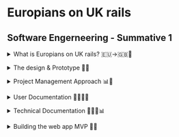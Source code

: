 # Europians on UK rails
## Software Engerneering - Summative 1

<p>
<details>
<summary>What is Europians on UK rails? 🇪🇺->🇬🇧🚆</summary>

🇪🇺->🇬🇧 Why?
-
With a modern world that allows you to wake up in one country and be in another by lunchtime, it is important that you understand some of the differences between how different countries operate. An example of this is the Euro Tunnel that connects Britain & France, enabling people from all over Europe to travel to the UK effortlessly. 

🧮🇬🇧 For who?
-
Europeans on UK Rails (EoUKR) aims to both educate and assist individuals who are not from the UK on what units of measurement are used in the UK, the web app has a user journey that teaches you about Imperial & Metric measurements and how the UK has chosen to combine the two to have their own unit of measurement. 

➗✖️ How?
-
EoUKR consists of a HTML web app base that hosts a user story and a Java Script converter at the end of the story that helps the user to convert between Miles Per Hour (MPH) <-> Kilometers Per Hour (KM/H) & Litres <-> Gallons. 

👉🏻📱 Using the app
-
You can easily navigate through the app using the built-in buttons at the bottom of each page. There is also a back arrow as you progress with the user journey, so you can return to the previous page effortlessly. I also added a button on the home page that enables you to skip straight to the converter if you want!

![An animated GIF showing the web app and navigating through the user story](https://github.com/T-J-Summer/SE-Summative-1/blob/main/Images/Repository/AppDemo.gif)

</details>



<p>
<details>
<summary>The design & Prototype 📑📱</summary>

📑 The web apps' design
-
It is vital when designing an application that it is accessible to all users so they can find the information they need without difficulty, this means that the colours chosen for the application must not cause eye strain, and the text on the pages must be easy for all to read. Additionally, the journey for users must be easy to navigate and make sense. With this web app, I chose to follow my organisation's user accessibility documentation when picking colours which states:
- The background of a production should be either light grey or creme to reduce eye strain
- Contrasting colours should be used to ensure text stands out over the background
- If emojis are used, they must be universally recognised so all users understand their meaning without misinterpretation

Following these rules, my web app uses a cream background with black text so users can easily read the text on the web app. Black buttons are also used with white text to ensure the user can easily read the content.

📱↣📱⃔ Proposed web app pages & Navigation
-
To allow for ease of navigation, I used Black buttons with white text to clearly indicate to the user how to progress to the next page. Additionally, I used the universally recognised back arrow to enable users to return to the previous page that they were on with ease. Let's have a look at the pages and what they do!
1. Welcome Screen:
The welcome screen introduces the user to what EoUKR is for and explains that the user will be taken through a story before using the converter. The user is then able to continue or change the language.
2. Language Changer:
This page gives users a clear interface to change the language of the app to suit them, there is a shortcut button to French as people would have used the Eurostar from France to get to the UK.
3. Beginign of User Journey (Q1):
When continuing the story, the user is given some information about the Imperial & Metric systems and how the UK has made their own hybrid, this is followed by the first question used to engage the user.
4. Halfway through User Journey (Q2):
Depending on the user's answer to the previous question the user will either be congratulated for being correct or informed that they weren't quite there, there is then the second question to further engage the user.
5. End of User Journey:
Again, depending on the user's answer they might be congratulated for putting the correct answer, this is followed by a crazy fun fact about the UK's liquid measurements and a button to continue
6. Introduction to The Converter:
This page introduces the user to the converter and informs them of what measurements they can convert between.
7. Mesurement Converter:
The converter will allow the user to enter an imperial unit of measurement and see what it is in metric and vise versa, with a retunr to home button at the bottom.

📱 Prototyping with Figma
-
When designing the web application, I chose to use Figma to visulise how the app would look and how the user would navigate it. I chose Figma because it allows for the app to be designed in detail with text, images and buttons enabling a strong prototype to base the MVP web app on.
Figma also enables you to connect the paged together with their prototyping tools, this enabled me to produce an interacting prototype with realistic user navigation that I can use to base my web app on.

This is what the Figma prototyping tool looks like:
--
![Screenshot of the backend of my Figma with the page links visable](https://github.com/T-J-Summer/SE-Summative-1/blob/main/Images/Repository/Figma%20Prototype.png)

This is what the prototype looks like for the user:
--
![Animated GIF showing the Figma prototype working](https://github.com/T-J-Summer/SE-Summative-1/blob/main/Images/Repository/FigmaDemo.gif)

</details>



<p>
<details>
<summary>Project Management Approach 📊📂</summary>

📊 Kanban Board
-
To manage this project, I chose to user GitHub Projects as it natively intergrates with GitHub which is where the project is hosted. GitHub projects allows a Kanban Board which helps to catagorise each ticket with lables so you can easily filter the tickets to find the section you are looking for.
With the tickets I have chosen a design template that clearly outlines what the ticket is for, the activities within it, the dependencies required in order to worlk on this ticket and any additinal notes.
GitHubs Kanban also enables the user to connect pull requests to the ticket allowing for seamless audit logs, in addition to other features I didnt have to use such as asigning actions as I did this project alone.

![Screenshot of my Knban Board showing how it was used](https://github.com/T-J-Summer/SE-Summative-1/blob/main/Images/Repository/Kanban%20Board.jpg)

As previously mentioned, this approach allows for the use of labels I chose to customise these labels to ensure they were relevant to my project:
- 🧱 App Development - Any production element of the web app
- 🐛 Bug Fixes - If something isn't working in the web app
- 📝 Design - Any production materials to help prep for the web app build
- 📄 Documentation - Improvements or changes to documentation
- 📂⃕ Future Development - Ideas out of the current scope or ability
- 📑 Improvements - Amendments & positive changes
- 🗂️ README - Amendments or additions to the README file
- 🧪 Testing - Any test performed associated with the web app.

Using Git Hub labels was beneficial for my project as it enabled me to efficiently label each ticket so any developer could log on and at a glance find the category that they were after, by customising these labels I was able to simplify my ticket management and ensure my documentation was clean. The only drawback I found was when you connected an issue to a ticket the labels were not automatically transferred, this led me to only label the tickets. If I were to do this project again this is something I would look into to ensure there is an additional layer of categorising, however, I feel labelling the tickets was sufficient to efficiently direct any developer to where they need to go.

📂⃔⃕ Ticket Layout
-
As previously mentioned i followed a set template when producing my tickets to ensure all ticket fully informed anyone viewing what it is for, and to also to ensure the ticxkets where clear during all stages of the project and i could refer back to them effortlesly.
- Description - This section was used to provide any information as to why the ticket had been produced and what it aims to acheve.
- Objectives - I utilised checkboxes to clearly mark an objective as done when finished and also utilised this feature to convert any objectives I hadn't achieved into new tickets to then be worked on as an improvement or bug fix. These objectives were used to outline what steps were being completed as part of this ticket.
- Dependancies - This section was used to inform me what needed to be completed before moving onto the next stage, this helped me to align to the agile approach and complete a stage only when the taks that need to be completer first have been.
- Notes - This section was used for any additnal info about the ticket, for example in the language changer ticket I explaines why it is a future development.

![Screenshot showing the template i used for all my tickets](https://github.com/T-J-Summer/SE-Summative-1/blob/main/Images/Repository/Ticket%20Layout.png)

🏃🏼 Agile Methodology & Sprints
-
For this project, I chose to follow the Agile methodology with sprints which I used the GitHub Roadmap feature to lay out when each task should be completed. However, as the name suggests this approach is agile and allows for changes in the schedule. An example of this in my project was when pushing the app live, a bug occurred where my app's index page had a capital I, this meant that my GitHub was not able to find the HTML web app and I had to create a new bug ticket to discover and fix this issue. This meant that I had to re-prioritise items to ensure the bug fix was prioritised over documentation.

![Screenshot of my schedule / roadmap and how i used it to plan takss around dates](https://github.com/T-J-Summer/SE-Summative-1/blob/main/Images/Repository/Roadmap%20Planning.png)

</details>



<p>
<details>
<summary>User Documentation 👨🏻‍💼📑</summary>

▶️ Using The Web App
-
To begin, open the web app [(click here for a shortcut💨)](https://t-j-summer.github.io/SE-Summative-1/). From here, the web app is simple to use, simply pick to go into the user journey where you will learn more about units of measurement and how the UK differs from the rest of the world or skip straight to the converter where you can convert your own measurements.

See below for an example of how to navigate through the web app:

![An animated GIF showing the web app and navigating through the user story](https://github.com/T-J-Summer/SE-Summative-1/blob/main/Images/Repository/AppDemo.gif)

🔖 Your Requirements
-
When using the web app, please make sure you have an internet connection at all times and are using the latest link for the web app! 
When using the converter, please make sure to only enter numerical values to avoid an error message occurring

☄️ Troubleshooting
- 
If you are having issues with any element of the app, please refresh the page. If the issue persists, please make sure you are using a compatible web browser, Safari or Chrome should work fine.

</details>


<p>
<details>
<summary>Technical Documentation 🧑🏻‍🔬📊</summary>

📚 Technical stack used
-
Within this project I used a few diffrent code languages and applications to ensure I was able to produce the app properly.
- HTML (Hypertext Markup Language)
- CSS (Cascading Style Sheets)
- Java Script
- GitHub
- WebStorm

🗼 Structure of the project
-
Images & GIF's:
- `Images/` - This directory is where I have stored all the images for the web app and repository

Welcome Page:
- `index.html` - HTML Code (The front end)

User Journey Question 1:
- `UJ-Question-1.html` - HTML Code (The front end)

User Journey Question 2:
- `UJ-Question-2.html` - HTML Code (The front end)
- `UJ.Question-2.js` - Java Script Code (Back end code dispaying the users answer to question 1)

User Journey Finish:
- `UJ-Finish.html` - HTML Code (The front end)
- `UJ-Finish.js` - Java Script Code (Back end code dispaying the users answer to question 2)

The Converter:
- `Converter-2.0.html` - HTML Code (The front end)
- `converter.js` - Java Script Code (Back end code running the conversions)

Testing:
- `smoke.test.js` - JavaScript Code  (Tests if Jest is working properly)
- `converter.test.js` - JavaScript Code (Tests the functions used in the converter are working)
- `package.json` & `package-lock.json` - JSON Code (Installs Jest & allows npm testing and other functinality for future development)


🧪 Testing used
-
For this project, Jest is used for unit testing, specified in package.json. To run the unit tests please call the below:
```
npm t
```

🧍🏻͍🧍🏻 How to clone
-
In order to clone you will need to clone the repository & Install the dependancies. To clone in the terminal call,
```
git clone https://github.com/T-J-Summer/SE-Summative-1.git
```
Then to install the dependancies call,
```
npm install
npm install --save-dev jest
```

</details>



<p>
<details>
<summary>Building the web app MVP 🧱📱</summary>

🧱 What is an MVP?
-
MVP stands for Minimum Viable Product, which, in basic terms, is the simplest version of an application that can be produced. It is similar to a Proof of Concept (POC) as it is used to display the idea for a new app without the risk of wasting resources developing something that isn't wanted by the public.
By producing this MVP, my web app can be trialled by its target audience ahead of launch to ensure that it achieves what the users want it to do. Also, by having an MVP, there is a chance that an investor will see the web app and invest in the idea, enabling the scale-up across other outlets such as downloadable applications.

🙋🏻‍♂️👨🏻‍🦽‍➡️ User Stories & Acsesability
- 
One of the key elements of developing any app is ensuring that the users and their navigation/accessibility of the application is at the forefront of development, due to this, I gathered feedback from users of the prototype to understand what they liked and didn't like:
Likes:
- The colour scheme makes it easy to read the information on the screen
- The navigation is clear and the contrasting buttons make it clear where the progression points are
Dislikes:
- No way to skip the converter if you do not want to go on the user journey
- The converter's error message keeps deleting numbers if a mistake is made

I also built a few user stories to demonstrate some of the requirements everyday users will have of the web app and used these to develop the application in a way that is accessible to all, these user stories demonstrate the need to have an accessible app that has features such as alt text for images and contrasting colours to ensure all users can see the information that they want with ease.

![Image showing the 3 user stories expressing the need for an acessable site for all](https://github.com/T-J-Summer/SE-Summative-1/blob/main/Images/Repository/User%20Stories.png)

Following this, I wanted to ensure my site was accessible, so I ran it through Google's Page Speed Insights checker which ranked assessability at 100%

![Image showing the Google Page Speeds Summary](https://github.com/T-J-Summer/SE-Summative-1/blob/main/Images/Repository/Google%20Page%20Speed%20Insights.png)

📝VS📱 Design to App production
-
When producing the web app I heavily based production on the previously mentioned prototype and web app design, this foundation enabled me to effectively build the foundations for the HTML web app, despite this, there were some changes that I had to make.

1. Welcome Screen: Similar to the designed welcome screen, it introduces the user to what EoUKR is for and explains that the user will be taken through a story before using the converter. However, I added a button to allow users to skip straight to the converter so they are able to jump straight in if they are short for time as sugested by the first user story of a businessman hwo may need the information fast.

2. Language Changer: This page has been added as a future development due to it being out of scope for an MVP and will be brought back in when the web app develops to the next stage.

3. Introduction to The Converter: This page was incorporated into the end-of-user journey page as feedback from users suggested it wasn't necessary to have it on a separate page.

4. Measurement Converter: The converter design was redesigned in the interest of accessibility and efficiency as the old design would cause issues for user when deleting numbers or making mistakes as the error message would display deleting all data in the boxes. The new design is also clearer for the user with visual inparements as screen readers are able to read the information easier without the containers.

🐛 Bugs & Fixes
-
After the production of each page within this project I ran tests and from these, there was a series of bugs that needed fixing with bug fix tickets, most of the issues I had were using the correct naming conventions for different file types. For example, when creating my index.html, I accidentally used a capital 'I', which caused GitHub to fail when finding the site to publish it, this was an easy fix where I created a bug ticket and changed the name.
![Image showing the bug ticket raised to fix the error](https://github.com/T-J-Summer/SE-Summative-1/blob/main/Images/Repository/Name%20change%20ticket.png)

👨🏻‍💻 Code Process
-
With my web app, I chose to prioritise uniformity across all the pages both for accessibility but also efficiency so the user always knows where to go for the next step. With this in mind, the first thing I did on all of my pages was create the heading bar with the EoUKR logo & back icon
```ruby
<body style="background-color: #FEFBEA;">
<div>
    <div style="background-color: darkgrey" class="d-flex p-3"><button class="btn" onclick="location.href='index.html';" type="button">
      <img src="Images/Web-App/BackArrow.png" alt="Undo Button" width="40" height="40" class="me-3"></button>
        <h1>Europeans on UK Rails!</h1>
          <img src="Images/Web-App/Logo.png" alt="Europeans on UK Rails Logo" width="60" class="ms-auto" ></div>
```

From this, I then produced the rest of the page depending on what was required, for example, let's look at the converter. I produced a Java Script file that hosts all the functions for the converter to work properly (e.g. the validation to stop the input of text into the number fields -  this is the below example)
```ruby
function validateInput(value) {
    if (isNaN(value) || value.trim() === "") {
        return {
            isValid: false,
            message: "Only numeric values are allowed, and this field cannot be blank"
        };
    }
    return {
        isValid: true,
        message: ""
    };}
```

Now that the functions have been defined, I created the html page that calls the functions in order for the converter to operate as required. below are 2 snippets of code, the first one is the front end of the KM/H to MPH converter
```ruby
    <h2>🚂 Speed Converter 🏎️</h2>
<div class="mb-3">
  <label for="kmh-input" class="form-label">KM/H:</label>
  <input type="text" id="kmh-input" class="form-control">
  <button class="btn btn-dark mt-2" id="convert-kmh">Convert to MPH</button>
  <p id="kmh-output" class="mt-2"></p>
</div>
```
The second is a snippet showing how the function is called from the Java Script file
```ruby
<script src="./converter.js"></script>
<script>
  document.getElementById("convert-kmh").addEventListener("click", () => {
    const value = document.getElementById("kmh-input").value;
    const result = validateInput(value);
    document.getElementById("kmh-output").textContent =
            result.isValid ? `${kmhToMph(value)} MPH` : result.message;
</script>
```
</details>

